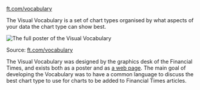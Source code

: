 [ft.com/vocabulary](https://ft.com/vocabulary)

The Visual Vocabulary is a set of chart types organised by what aspects of your data the chart type can show best.

![The full poster of the Visual Vocabulary](Data%20visualisation%20galleries%2054f97b3d69b04dbe86cbf50ba86ab8c5/visual-vocabulary.png)

Source: [ft.com/vocabulary](https://github.com/Financial-Times/chart-doctor/tree/main/visual-vocabulary)

The Visual Vocabulary was designed by the graphics desk of the Financial Times, and exists both as a poster and as [a web page](http://ft-interactive.github.io/visual-vocabulary/). The main goal of developing the Vocabulary was to have a common language to discuss the best chart type to use for charts to be added to Financial Times articles.
